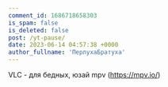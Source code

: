 ```yaml
---
comment_id: 1686718658303
is_spam: false
is_deleted: false
post: /yt-pause/
date: 2023-06-14 04:57:38 +0000
author_fullname: 'ПерлухаБратуха'
---
```


VLC - для бедных, юзай mpv (https://mpv.io/)
